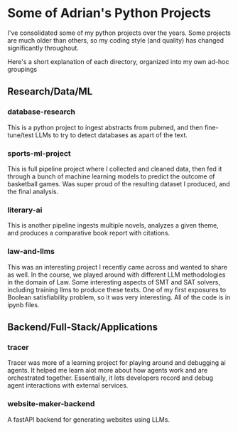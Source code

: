# Some of Adrian's Python Projects

I've consolidated some of my python projects over the years. Some projects are much older than others, so my coding style (and quality) has changed significantly throughout.

Here's a short explanation of each directory, organized into my own ad-hoc groupings

## Research/Data/ML

### database-research

This is a python project to ingest abstracts from pubmed, and then fine-tune/test LLMs to try to detect databases as apart of the text. 

### sports-ml-project

This is full pipeline project where I collected and cleaned data, then fed it through a bunch of machine learning models to predict the outcome of basketball games. Was super proud of the resulting dataset I produced, and the final analysis.

### literary-ai

This is another pipeline ingests multiple novels, analyzes a given theme, and produces a comparative book report with citations.

### law-and-llms

This was an interesting project I recently came across and wanted to share as well. In the course, we played around with different LLM methodologies in the domain of Law. Some interesting aspects of SMT and SAT solvers, including training llms to produce these texts. One of my first exposures to Boolean satisfiability problem, so it was very interesting. All of the code is in ipynb files.

## Backend/Full-Stack/Applications

### tracer

Tracer was more of a learning project for playing around and debugging ai agents. It helped me learn alot more about how agents work and are orchestrated together. Essentially, it lets developers record and debug agent interactions with external services.

### website-maker-backend

A fastAPI backend for generating websites using LLMs.
